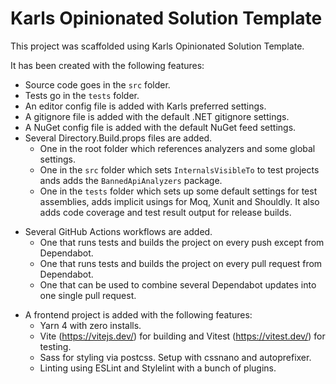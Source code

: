 # Karls Opinionated Solution Template

This project was scaffolded using Karls Opinionated Solution Template.

It has been created with the following features:

* Source code goes in the `src` folder.
* Tests go in the `tests` folder.
* An editor config file is added with Karls preferred settings.
* A gitignore file is added with the default .NET gitignore settings.
* A NuGet config file is added with the default NuGet feed settings.
* Several Directory.Build.props files are added.
  * One in the root folder which references analyzers and some global settings.
  * One in the `src` folder which sets `InternalsVisibleTo` to test projects ands
    adds the `BannedApiAnalyzers` package.
  * One in the `tests` folder which sets up some default settings for test assemblies,
    adds implicit usings for Moq, Xunit and Shouldly. It also adds code coverage and
    test result output for release builds.
<!--#if (includeGithubActions)-->
* Several GitHub Actions workflows are added.
  * One that runs tests and builds the project on every push except from Dependabot.
  * One that runs tests and builds the project on every pull request from Dependabot.
  * One that can be used to combine several Dependabot updates into one single pull request.
<!--#endif-->
<!--#if (addFrontendProject)-->
* A frontend project is added with the following features:
  * Yarn 4 with zero installs.
  * Vite (<https://vitejs.dev/>) for building and Vitest (<https://vitest.dev/>) for testing.
  * Sass for styling via postcss. Setup with cssnano and autoprefixer.
  * Linting using ESLint and Stylelint with a bunch of plugins.
<!--#endif-->
